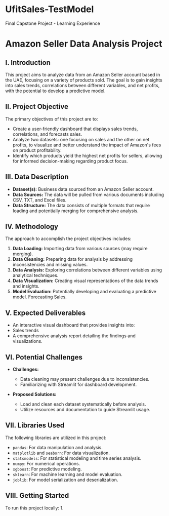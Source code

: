 # UfitSales-TestModel
Final Capstone Project - Learning Experience
# Amazon Seller Data Analysis Project

## I. Introduction
This project aims to analyze data from an Amazon Seller account based in the UAE, focusing on a variety of products sold. The goal is to gain insights into sales trends, correlations between different variables, and net profits, with the potential to develop a predictive model.

## II. Project Objective
The primary objectives of this project are to:
- Create a user-friendly dashboard that displays sales trends, correlations, and forecasts sales.
- Analyze two datasets: one focusing on sales and the other on net profits, to visualize and better understand the impact of Amazon's fees on product profitability.
- Identify which products yield the highest net profits for sellers, allowing for informed decision-making regarding product focus.

## III. Data Description
- **Dataset(s):** Business data sourced from an Amazon Seller account.
- **Data Sources:** The data will be pulled from various documents including CSV, TXT, and Excel files.
- **Data Structure:** The data consists of multiple formats that require loading and potentially merging for comprehensive analysis.

## IV. Methodology
The approach to accomplish the project objectives includes:
1. **Data Loading:** Importing data from various sources (may require merging).
2. **Data Cleaning:** Preparing data for analysis by addressing inconsistencies and missing values.
3. **Data Analysis:** Exploring correlations between different variables using analytical techniques.
4. **Data Visualization:** Creating visual representations of the data trends and insights.
5. **Model Evaluation:** Potentially developing and evaluating a predictive model. Forecasting Sales.

## V. Expected Deliverables
- An interactive visual dashboard that provides insights into:
- Sales trends
- A comprehensive analysis report detailing the findings and visualizations.

## VI. Potential Challenges
- **Challenges:**
  - Data cleaning may present challenges due to inconsistencies.
  - Familiarizing with Streamlit for dashboard development.
  
- **Proposed Solutions:**
  - Load and clean each dataset systematically before analysis.
  - Utilize resources and documentation to guide Streamlit usage.

## VII. Libraries Used
The following libraries are utilized in this project:
- `pandas`: For data manipulation and analysis.
- `matplotlib` and `seaborn`: For data visualization.
- `statsmodels`: For statistical modeling and time series analysis.
- `numpy`: For numerical operations.
- `xgboost`: For predictive modeling.
- `sklearn`: For machine learning and model evaluation.
- `joblib`: For model serialization and deserialization.

## VIII. Getting Started
To run this project locally:
1. 
